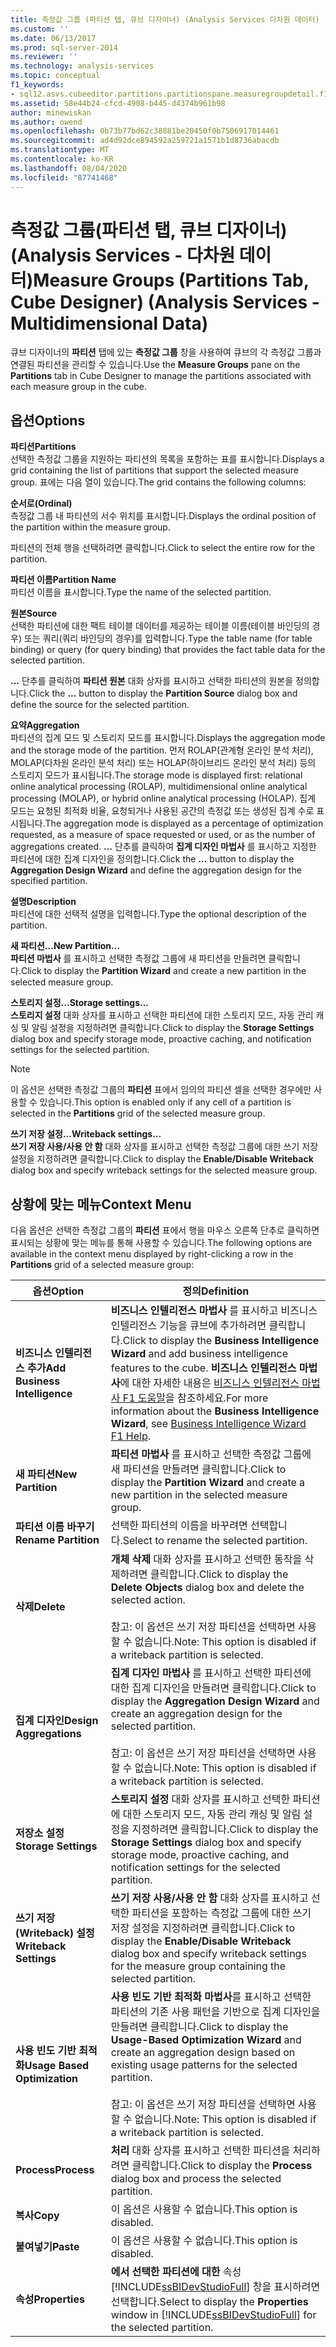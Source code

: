 ```yaml
---
title: 측정값 그룹 (파티션 탭, 큐브 디자이너) (Analysis Services 다차원 데이터) | Microsoft Docs
ms.custom: ''
ms.date: 06/13/2017
ms.prod: sql-server-2014
ms.reviewer: ''
ms.technology: analysis-services
ms.topic: conceptual
f1_keywords:
- sql12.asvs.cubeeditor.partitions.partitionspane.measuregroupdetail.f1
ms.assetid: 58e44b24-cfcd-4908-b445-d4374b961b98
author: minewiskan
ms.author: owend
ms.openlocfilehash: 0b73b77bd62c38881be20450f0b7506917014461
ms.sourcegitcommit: ad4d92dce894592a259721a1571b1d8736abacdb
ms.translationtype: MT
ms.contentlocale: ko-KR
ms.lasthandoff: 08/04/2020
ms.locfileid: "87741468"
---
```

# <a name="measure-groups-partitions-tab-cube-designer-analysis-services---multidimensional-data"></a><span data-ttu-id="59fdd-102">측정값 그룹(파티션 탭, 큐브 디자이너)(Analysis Services - 다차원 데이터)</span><span class="sxs-lookup"><span data-stu-id="59fdd-102">Measure Groups (Partitions Tab, Cube Designer) (Analysis Services - Multidimensional Data)</span></span>
  <span data-ttu-id="59fdd-103">큐브 디자이너의 **파티션** 탭에 있는 **측정값 그룹** 창을 사용하여 큐브의 각 측정값 그룹과 연결된 파티션을 관리할 수 있습니다.</span><span class="sxs-lookup"><span data-stu-id="59fdd-103">Use the **Measure Groups** pane on the **Partitions** tab in Cube Designer to manage the partitions associated with each measure group in the cube.</span></span>  
  
## <a name="options"></a><span data-ttu-id="59fdd-104">옵션</span><span class="sxs-lookup"><span data-stu-id="59fdd-104">Options</span></span>  
 <span data-ttu-id="59fdd-105">**파티션**</span><span class="sxs-lookup"><span data-stu-id="59fdd-105">**Partitions**</span></span>  
 <span data-ttu-id="59fdd-106">선택한 측정값 그룹을 지원하는 파티션의 목록을 포함하는 표를 표시합니다.</span><span class="sxs-lookup"><span data-stu-id="59fdd-106">Displays a grid containing the list of partitions that support the selected measure group.</span></span> <span data-ttu-id="59fdd-107">표에는 다음 열이 있습니다.</span><span class="sxs-lookup"><span data-stu-id="59fdd-107">The grid contains the following columns:</span></span>  
  
 <span data-ttu-id="59fdd-108">**순서로**</span><span class="sxs-lookup"><span data-stu-id="59fdd-108">**(Ordinal)**</span></span>  
 <span data-ttu-id="59fdd-109">측정값 그룹 내 파티션의 서수 위치를 표시합니다.</span><span class="sxs-lookup"><span data-stu-id="59fdd-109">Displays the ordinal position of the partition within the measure group.</span></span>  
  
 <span data-ttu-id="59fdd-110">파티션의 전체 행을 선택하려면 클릭합니다.</span><span class="sxs-lookup"><span data-stu-id="59fdd-110">Click to select the entire row for the partition.</span></span>  
  
 <span data-ttu-id="59fdd-111">**파티션 이름**</span><span class="sxs-lookup"><span data-stu-id="59fdd-111">**Partition Name**</span></span>  
 <span data-ttu-id="59fdd-112">파티션 이름을 표시합니다.</span><span class="sxs-lookup"><span data-stu-id="59fdd-112">Type the name of the selected partition.</span></span>  
  
 <span data-ttu-id="59fdd-113">**원본**</span><span class="sxs-lookup"><span data-stu-id="59fdd-113">**Source**</span></span>  
 <span data-ttu-id="59fdd-114">선택한 파티션에 대한 팩트 테이블 데이터를 제공하는 테이블 이름(테이블 바인딩의 경우) 또는 쿼리(쿼리 바인딩의 경우)를 입력합니다.</span><span class="sxs-lookup"><span data-stu-id="59fdd-114">Type the table name (for table binding) or query (for query binding) that provides the fact table data for the selected partition.</span></span>  
  
 <span data-ttu-id="59fdd-115">**...** 단추를 클릭하여 **파티션 원본** 대화 상자를 표시하고 선택한 파티션의 원본을 정의합니다.</span><span class="sxs-lookup"><span data-stu-id="59fdd-115">Click the **...** button to display the **Partition Source** dialog box and define the source for the selected partition.</span></span>  
  
 <span data-ttu-id="59fdd-116">**요약**</span><span class="sxs-lookup"><span data-stu-id="59fdd-116">**Aggregation**</span></span>  
 <span data-ttu-id="59fdd-117">파티션의 집계 모드 및 스토리지 모드를 표시합니다.</span><span class="sxs-lookup"><span data-stu-id="59fdd-117">Displays the aggregation mode and the storage mode of the partition.</span></span> <span data-ttu-id="59fdd-118">먼저 ROLAP(관계형 온라인 분석 처리), MOLAP(다차원 온라인 분석 처리) 또는 HOLAP(하이브리드 온라인 분석 처리) 등의 스토리지 모드가 표시됩니다.</span><span class="sxs-lookup"><span data-stu-id="59fdd-118">The storage mode is displayed first: relational online analytical processing (ROLAP), multidimensional online analytical processing (MOLAP), or hybrid online analytical processing (HOLAP).</span></span> <span data-ttu-id="59fdd-119">집계 모드는 요청된 최적화 비율, 요청되거나 사용된 공간의 측정값 또는 생성된 집계 수로 표시됩니다.</span><span class="sxs-lookup"><span data-stu-id="59fdd-119">The aggregation mode is displayed as a percentage of optimization requested, as a measure of space requested or used, or as the number of aggregations created.</span></span> <span data-ttu-id="59fdd-120">**...** 단추를 클릭하여 **집계 디자인 마법사** 를 표시하고 지정한 파티션에 대한 집계 디자인을 정의합니다.</span><span class="sxs-lookup"><span data-stu-id="59fdd-120">Click the **...** button to display the **Aggregation Design Wizard** and define the aggregation design for the specified partition.</span></span>  
  
 <span data-ttu-id="59fdd-121">**설명**</span><span class="sxs-lookup"><span data-stu-id="59fdd-121">**Description**</span></span>  
 <span data-ttu-id="59fdd-122">파티션에 대한 선택적 설명을 입력합니다.</span><span class="sxs-lookup"><span data-stu-id="59fdd-122">Type the optional description of the partition.</span></span>  
  
 <span data-ttu-id="59fdd-123">**새 파티션...**</span><span class="sxs-lookup"><span data-stu-id="59fdd-123">**New Partition...**</span></span>  
 <span data-ttu-id="59fdd-124">**파티션 마법사** 를 표시하고 선택한 측정값 그룹에 새 파티션을 만들려면 클릭합니다.</span><span class="sxs-lookup"><span data-stu-id="59fdd-124">Click to display the **Partition Wizard** and create a new partition in the selected measure group.</span></span>  
  
 <span data-ttu-id="59fdd-125">**스토리지 설정...**</span><span class="sxs-lookup"><span data-stu-id="59fdd-125">**Storage settings...**</span></span>  
 <span data-ttu-id="59fdd-126">**스토리지 설정** 대화 상자를 표시하고 선택한 파티션에 대한 스토리지 모드, 자동 관리 캐싱 및 알림 설정을 지정하려면 클릭합니다.</span><span class="sxs-lookup"><span data-stu-id="59fdd-126">Click to display the **Storage Settings** dialog box and specify storage mode, proactive caching, and notification settings for the selected partition.</span></span>  
  
> [!NOTE]  
>  <span data-ttu-id="59fdd-127">이 옵션은 선택한 측정값 그룹의 **파티션** 표에서 임의의 파티션 셀을 선택한 경우에만 사용할 수 있습니다.</span><span class="sxs-lookup"><span data-stu-id="59fdd-127">This option is enabled only if any cell of a partition is selected in the **Partitions** grid of the selected measure group.</span></span>  
  
 <span data-ttu-id="59fdd-128">**쓰기 저장 설정...**</span><span class="sxs-lookup"><span data-stu-id="59fdd-128">**Writeback settings...**</span></span>  
 <span data-ttu-id="59fdd-129">**쓰기 저장 사용/사용 안 함** 대화 상자를 표시하고 선택한 측정값 그룹에 대한 쓰기 저장 설정을 지정하려면 클릭합니다.</span><span class="sxs-lookup"><span data-stu-id="59fdd-129">Click to display the **Enable/Disable Writeback** dialog box and specify writeback settings for the selected measure group.</span></span>  
  
## <a name="context-menu"></a><span data-ttu-id="59fdd-130">상황에 맞는 메뉴</span><span class="sxs-lookup"><span data-stu-id="59fdd-130">Context Menu</span></span>  
 <span data-ttu-id="59fdd-131">다음 옵션은 선택한 측정값 그룹의 **파티션** 표에서 행을 마우스 오른쪽 단추로 클릭하면 표시되는 상황에 맞는 메뉴를 통해 사용할 수 있습니다.</span><span class="sxs-lookup"><span data-stu-id="59fdd-131">The following options are available in the context menu displayed by right-clicking a row in the **Partitions** grid of a selected measure group:</span></span>  
  
|<span data-ttu-id="59fdd-132">옵션</span><span class="sxs-lookup"><span data-stu-id="59fdd-132">Option</span></span>|<span data-ttu-id="59fdd-133">정의</span><span class="sxs-lookup"><span data-stu-id="59fdd-133">Definition</span></span>|  
|------------|----------------|  
|<span data-ttu-id="59fdd-134">**비즈니스 인텔리전스 추가**</span><span class="sxs-lookup"><span data-stu-id="59fdd-134">**Add Business Intelligence**</span></span>|<span data-ttu-id="59fdd-135">**비즈니스 인텔리전스 마법사** 를 표시하고 비즈니스 인텔리전스 기능을 큐브에 추가하려면 클릭합니다.</span><span class="sxs-lookup"><span data-stu-id="59fdd-135">Click to display the **Business Intelligence Wizard** and add business intelligence features to the cube.</span></span> <span data-ttu-id="59fdd-136">**비즈니스 인텔리전스 마법사**에 대한 자세한 내용은 [비즈니스 인텔리전스 마법사 F1 도움말](business-intelligence-wizard-f1-help.md)을 참조하세요.</span><span class="sxs-lookup"><span data-stu-id="59fdd-136">For more information about the **Business Intelligence Wizard**, see [Business Intelligence Wizard F1 Help](business-intelligence-wizard-f1-help.md).</span></span>|  
|<span data-ttu-id="59fdd-137">**새 파티션**</span><span class="sxs-lookup"><span data-stu-id="59fdd-137">**New Partition**</span></span>|<span data-ttu-id="59fdd-138">**파티션 마법사** 를 표시하고 선택한 측정값 그룹에 새 파티션을 만들려면 클릭합니다.</span><span class="sxs-lookup"><span data-stu-id="59fdd-138">Click to display the **Partition Wizard** and create a new partition in the selected measure group.</span></span>|  
|<span data-ttu-id="59fdd-139">**파티션 이름 바꾸기**</span><span class="sxs-lookup"><span data-stu-id="59fdd-139">**Rename Partition**</span></span>|<span data-ttu-id="59fdd-140">선택한 파티션의 이름을 바꾸려면 선택합니다.</span><span class="sxs-lookup"><span data-stu-id="59fdd-140">Select to rename the selected partition.</span></span>|  
|<span data-ttu-id="59fdd-141">**삭제**</span><span class="sxs-lookup"><span data-stu-id="59fdd-141">**Delete**</span></span>|<span data-ttu-id="59fdd-142">**개체 삭제** 대화 상자를 표시하고 선택한 동작을 삭제하려면 클릭합니다.</span><span class="sxs-lookup"><span data-stu-id="59fdd-142">Click to display the **Delete Objects** dialog box and delete the selected action.</span></span><br /><br /> <span data-ttu-id="59fdd-143">참고: 이 옵션은 쓰기 저장 파티션을 선택하면 사용할 수 없습니다.</span><span class="sxs-lookup"><span data-stu-id="59fdd-143">Note: This option is disabled if a writeback partition is selected.</span></span>|  
|<span data-ttu-id="59fdd-144">**집계 디자인**</span><span class="sxs-lookup"><span data-stu-id="59fdd-144">**Design Aggregations**</span></span>|<span data-ttu-id="59fdd-145">**집계 디자인 마법사** 를 표시하고 선택한 파티션에 대한 집계 디자인을 만들려면 클릭합니다.</span><span class="sxs-lookup"><span data-stu-id="59fdd-145">Click to display the **Aggregation Design Wizard** and create an aggregation design for the selected partition.</span></span><br /><br /> <span data-ttu-id="59fdd-146">참고: 이 옵션은 쓰기 저장 파티션을 선택하면 사용할 수 없습니다.</span><span class="sxs-lookup"><span data-stu-id="59fdd-146">Note: This option is disabled if a writeback partition is selected.</span></span>|  
|<span data-ttu-id="59fdd-147">**저장소 설정**</span><span class="sxs-lookup"><span data-stu-id="59fdd-147">**Storage Settings**</span></span>|<span data-ttu-id="59fdd-148">**스토리지 설정** 대화 상자를 표시하고 선택한 파티션에 대한 스토리지 모드, 자동 관리 캐싱 및 알림 설정을 지정하려면 클릭합니다.</span><span class="sxs-lookup"><span data-stu-id="59fdd-148">Click to display the **Storage Settings** dialog box and specify storage mode, proactive caching, and notification settings for the selected partition.</span></span>|  
|<span data-ttu-id="59fdd-149">**쓰기 저장 (Writeback) 설정**</span><span class="sxs-lookup"><span data-stu-id="59fdd-149">**Writeback Settings**</span></span>|<span data-ttu-id="59fdd-150">**쓰기 저장 사용/사용 안 함** 대화 상자를 표시하고 선택한 파티션을 포함하는 측정값 그룹에 대한 쓰기 저장 설정을 지정하려면 클릭합니다.</span><span class="sxs-lookup"><span data-stu-id="59fdd-150">Click to display the **Enable/Disable Writeback** dialog box and specify writeback settings for the measure group containing the selected partition.</span></span>|  
|<span data-ttu-id="59fdd-151">**사용 빈도 기반 최적화**</span><span class="sxs-lookup"><span data-stu-id="59fdd-151">**Usage Based Optimization**</span></span>|<span data-ttu-id="59fdd-152">**사용 빈도 기반 최적화 마법사**를 표시하고 선택한 파티션의 기존 사용 패턴을 기반으로 집계 디자인을 만들려면 클릭합니다.</span><span class="sxs-lookup"><span data-stu-id="59fdd-152">Click to display the **Usage-Based Optimization Wizard** and create an aggregation design based on existing usage patterns for the selected partition.</span></span><br /><br /> <span data-ttu-id="59fdd-153">참고: 이 옵션은 쓰기 저장 파티션을 선택하면 사용할 수 없습니다.</span><span class="sxs-lookup"><span data-stu-id="59fdd-153">Note: This option is disabled if a writeback partition is selected.</span></span>|  
|<span data-ttu-id="59fdd-154">**Process**</span><span class="sxs-lookup"><span data-stu-id="59fdd-154">**Process**</span></span>|<span data-ttu-id="59fdd-155">**처리** 대화 상자를 표시하고 선택한 파티션을 처리하려면 클릭합니다.</span><span class="sxs-lookup"><span data-stu-id="59fdd-155">Click to display the **Process** dialog box and process the selected partition.</span></span>|  
|<span data-ttu-id="59fdd-156">**복사**</span><span class="sxs-lookup"><span data-stu-id="59fdd-156">**Copy**</span></span>|<span data-ttu-id="59fdd-157">이 옵션은 사용할 수 없습니다.</span><span class="sxs-lookup"><span data-stu-id="59fdd-157">This option is disabled.</span></span>|  
|<span data-ttu-id="59fdd-158">**붙여넣기**</span><span class="sxs-lookup"><span data-stu-id="59fdd-158">**Paste**</span></span>|<span data-ttu-id="59fdd-159">이 옵션은 사용할 수 없습니다.</span><span class="sxs-lookup"><span data-stu-id="59fdd-159">This option is disabled.</span></span>|  
|<span data-ttu-id="59fdd-160">**속성**</span><span class="sxs-lookup"><span data-stu-id="59fdd-160">**Properties**</span></span>|<span data-ttu-id="59fdd-161">**에서 선택한 파티션에 대한** 속성 [!INCLUDE[ssBIDevStudioFull](../includes/ssbidevstudiofull-md.md)] 창을 표시하려면 선택합니다.</span><span class="sxs-lookup"><span data-stu-id="59fdd-161">Select to display the **Properties** window in [!INCLUDE[ssBIDevStudioFull](../includes/ssbidevstudiofull-md.md)] for the selected partition.</span></span>|  
  
  
